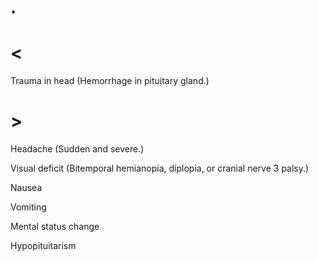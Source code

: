 # .

# <

Trauma in head
(Hemorrhage in pituitary gland.)

# >

Headache
(Sudden and severe.)

Visual deficit
(Bitemporal hemianopia, diplopia, or cranial nerve 3 palsy.)

Nausea

Vomiting

Mental status change

Hypopituitarism

